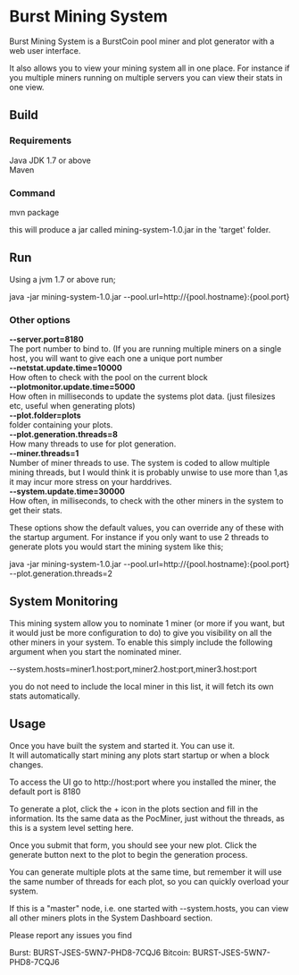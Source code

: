 <h1>Burst Mining System</h1>


Burst Mining System is a BurstCoin pool miner and plot generator with a web user interface.

It also allows you to view your mining system all in one place. For instance if you multiple miners running
on multiple servers you can view their stats in one view.

<h2>Build</h2>

<h3>Requirements</h3>

Java JDK 1.7 or above<br/>
Maven<br/>

<h3>Command</h3>

mvn package

this will produce a jar called mining-system-1.0.jar in the 'target' folder.

<h2>Run</h2> 

Using a jvm 1.7 or above run;<br/>

java -jar mining-system-1.0.jar --pool.url=http://{pool.hostname}:{pool.port} 

<h3>Other options</h3>

<b>--server.port=8180</b><br/>
The port number to bind to. (If you are running multiple miners on a single host, you will want to give each one a unique port number<br/>
<b>--netstat.update.time=10000</b><br/>
  How often to check with the pool on the current block<br/>
<b>--plotmonitor.update.time=5000</b><br/>
  How often in milliseconds to update the systems plot data. (just filesizes etc, useful when generating plots)<br/>
<b>--plot.folder=plots</b><br/>
  folder containing your plots.<br/>
<b>--plot.generation.threads=8</b><br/>
  How many threads to use for plot generation.<br/>
<b>--miner.threads=1</b><br/>
  Number of miner threads to use. The system is coded to allow multiple mining threads, but I would think it is probably unwise to use more than 1,as it may incur more stress on your harddrives.<br/>
<b>--system.update.time=30000</b><br/>
  How often, in milliseconds, to check with the other miners in the system to get their stats.<br/>

These options show the default values, you can override any of these with the startup argument. For instance if you only
want to use 2 threads to generate plots you would start the mining system like this;

java -jar mining-system-1.0.jar --pool.url=http://{pool.hostname}:{pool.port} --plot.generation.threads=2


<h2>System Monitoring</h2>

This mining system allow you to nominate 1 miner (or more if you want, but it would just be more configuration to do) to 
give you visibility on all the other miners in your system.  To enable this simply include the following argument when you
start the nominated miner.

--system.hosts=miner1.host:port,miner2.host:port,miner3.host:port

you do not need to include the local miner in this list, it will fetch its own stats automatically.


<h2>Usage</h2>

Once you have built the system and started it. You can use it.<br/>
It will automatically start mining any plots start startup or when a block changes.<br/>

To access the UI go to http://host:port where you installed the miner, the default port is 8180

To generate a plot, click the + icon in the plots section and fill in the information. Its the same data as the PocMiner, just without the threads, as this is a system level setting here.<br/>

Once you submit that form, you should see your new plot. Click the generate button next to the plot to begin the generation process.<br/>

You can generate multiple plots at the same time, but remember it will use the same number of threads for each plot, so you can quickly overload your system.<br/>

If this is a "master" node, i.e. one started with --system.hosts, you can view all other miners plots in the System Dashboard section.


Please report any issues you find<br/>


Burst: BURST-JSES-5WN7-PHD8-7CQJ6  Bitcoin: BURST-JSES-5WN7-PHD8-7CQJ6




